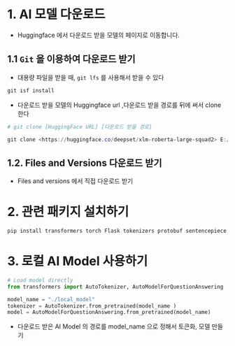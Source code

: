 # 1. AI 모델 다운로드
- Huggingface 에서 다운로드 받을 모델의 페이지로 이동합니다.
## 1.1 `Git` 을 이용하여 다운로드 받기

- 대용량 파일을 받을 때, `git lfs` 를 사용해서 받을 수 있다

```powershell
git isf install
```

- 다운로드 받을 모델의 Huggingface url ,다운로드 받을 경로를 뒤에 써서 clone 한다

```powershell
# git clone [HuggingFace URL] [다운로드 받을 경로]

git clone <https://huggingface.co/deepset/xlm-roberta-large-squad2> E:/hj_code/Python/flask/local_model
```

## 1.2. Files and Versions 다운로드 받기
- Files and versions 에서 직접 다운로드 받기

# 2. 관련 패키지 설치하기
```powershell
pip install transformers torch Flask tokenizers protobuf sentencepiece
```

# 3. 로컬 AI Model 사용하기
```python
# Load model directly
from transformers import AutoTokenizer, AutoModelForQuestionAnswering

model_name = "./local_model"
tokenizer = AutoTokenizer.from_pretrained(model_name )
model = AutoModelForQuestionAnswering.from_pretrained(model_name)
```
- 다운로드 받은 AI Model 의 경로를 model_name 으로 정해서 토큰화, 모델 만들기